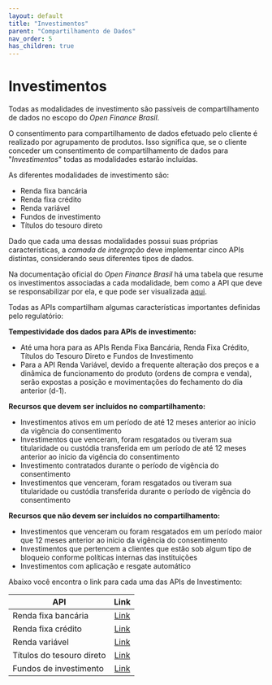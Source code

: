 ```yaml
---
layout: default
title: "Investimentos"
parent: "Compartilhamento de Dados"
nav_order: 5
has_children: true
---
```


# Investimentos

Todas as modalidades de investimento são passíveis de compartilhamento de dados no escopo do *Open Finance Brasil*.

O consentimento para compartilhamento de dados efetuado pelo cliente é realizado por agrupamento de produtos. Isso significa que, se o cliente conceder um consentimento de compartilhamento de dados para "*Investimentos*" todas as modalidades estarão incluídas.

As diferentes modalidades de investimento são:

- Renda fixa bancária
- Renda fixa crédito
- Renda variável
- Fundos de investimento
- Títulos do tesouro direto

Dado que cada uma dessas modalidades possui suas próprias características, a *camada de integração* deve implementar cinco APIs distintas, considerando seus diferentes tipos de dados.

Na documentação oficial do *Open Finance Brasil* há uma tabela que resume os investimentos associadas a cada modalidade, bem como a API que deve se responsabilizar por ela, e que pode ser visualizada [aqui][Tabela-Investimento-OFB].

Todas as APIs compartilham algumas características importantes definidas pelo regulatório:

**Tempestividade dos dados para APIs de investimento:**
- Até uma hora para as APIs Renda Fixa Bancária, Renda Fixa Crédito, Títulos do Tesouro Direto e Fundos de Investimento
- Para a API Renda Variável, devido a frequente alteração dos preços e a dinâmica de funcionamento do produto (ordens de compra e venda), serão expostas a posição e movimentações do fechamento do dia anterior (d-1).

**Recursos que devem ser incluídos no compartilhamento:**
- Investimentos ativos em um período de até 12 meses anterior ao inicio da vigência do consentimento
- Investimentos que venceram, foram resgatados ou tiveram sua titularidade ou custódia transferida em um período de até 12 meses anterior ao inicio da vigência do consentimento
- Investimento contratados durante o período de vigência do consentimento
- Investimentos que venceram, foram resgatados ou tiveram sua titularidade ou custódia transferida durante o período de vigência do consentimento

**Recursos que não devem ser incluídos no compartilhamento:**
- Investimentos que venceram ou foram resgatados em um período maior que 12 meses anterior ao inicio da vigência do consentimento
- Investimentos que pertencem a clientes que estão sob algum tipo de bloqueio conforme políticas internas das instituições
- Investimentos com aplicação e resgate automático

Abaixo você encontra o link para cada uma das APIs de Investimento:

|API                        |Link                     |
|---------------------------|:-----------------------:|
|Renda fixa bancária        |[Link](./dados-investimentos/dados-renda-fixa-bancaria.html)|
|Renda fixa crédito         |[Link](./dados-investimentos/dados-renda-fixa-credito.html) |
|Renda variável             |[Link](./dados-investimentos/dados-renda-variavel.html)     |
|Títulos do tesouro direto  |[Link](./dados-investimentos/dados-tesouro.html)            |
|Fundos de investimento     |[Link](./dados-investimentos/dados-fundos.html)             |

[Tabela-Investimento-OFB]: https://openfinancebrasil.atlassian.net/wiki/spaces/OF/pages/102957060/Orienta+es+-+DC+Investimentos